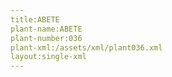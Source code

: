 ```yaml
---
title:ABETE
plant-name:ABETE
plant-number:036
plant-xml:/assets/xml/plant036.xml
layout:single-xml
---
```

